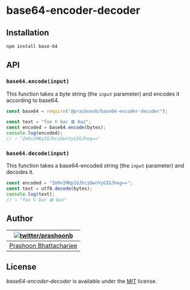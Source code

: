 # base64-encoder-decoder

## Installation

```bash
npm install base-64
```

## API

### `base64.encode(input)`

This function takes a byte string (the `input` parameter) and encodes it according to base64.

```js
const base64 = require("@prashoonb/base64-encoder-decoder");

const text = "foo © bar 𝌆 baz";
const encoded = base64.encode(bytes);
console.log(encoded);
// → "Zm9vIMKpIGJhciDwnYyGIGJheg=="
```

### `base64.decode(input)`

This function takes a base64-encoded string (the `input` parameter) and decodes it.

```js
const encoded = "Zm9vIMKpIGJhciDwnYyGIGJheg==";
const text = utf8.decode(bytes);
console.log(text);
// → "foo © bar 𝌆 baz"
```

## Author

| [![twitter/prashoonb](https://s.gravatar.com/avatar/c6637efa5d5bb6861da578b5b933d2ab?s=80)](https://twitter.com/prashoonb "Follow @prashoonb on Twitter") |
|---|
| [Prashoon Bhattacharjee](https://prashoonb.tech/) |

## License

_base64-encoder-decoder_ is available under the [MIT](https://opensource.org/licenses/MIT) license.
